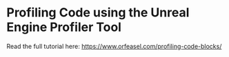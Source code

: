# Profiling Code using the Unreal Engine Profiler Tool

Read the full tutorial here: https://www.orfeasel.com/profiling-code-blocks/